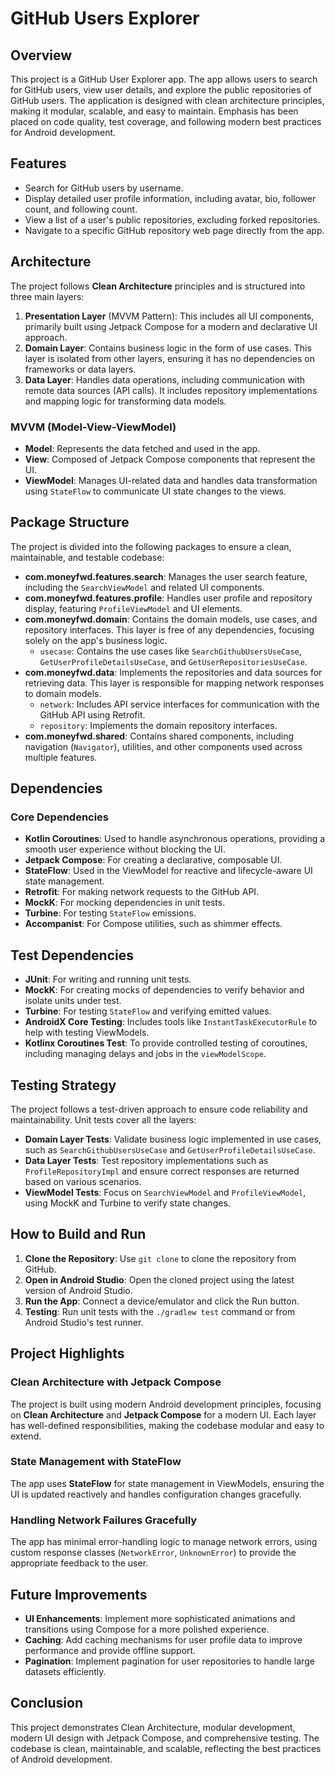# GitHub Users Explorer

## Overview
This project is a GitHub User Explorer app. The app allows users to search for GitHub users, view user details, and explore the public repositories of GitHub users. The application is designed with clean architecture principles, making it modular, scalable, and easy to maintain. Emphasis has been placed on code quality, test coverage, and following modern best practices for Android development.

## Features
- Search for GitHub users by username.
- Display detailed user profile information, including avatar, bio, follower count, and following count.
- View a list of a user's public repositories, excluding forked repositories.
- Navigate to a specific GitHub repository web page directly from the app.

## Architecture
The project follows **Clean Architecture** principles and is structured into three main layers:
1. **Presentation Layer** (MVVM Pattern): This includes all UI components, primarily built using Jetpack Compose for a modern and declarative UI approach.
2. **Domain Layer**: Contains business logic in the form of use cases. This layer is isolated from other layers, ensuring it has no dependencies on frameworks or data layers.
3. **Data Layer**: Handles data operations, including communication with remote data sources (API calls). It includes repository implementations and mapping logic for transforming data models.

### MVVM (Model-View-ViewModel)
- **Model**: Represents the data fetched and used in the app.
- **View**: Composed of Jetpack Compose components that represent the UI.
- **ViewModel**: Manages UI-related data and handles data transformation using `StateFlow` to communicate UI state changes to the views.

## Package Structure
The project is divided into the following packages to ensure a clean, maintainable, and testable codebase:

- **com.moneyfwd.features.search**: Manages the user search feature, including the `SearchViewModel` and related UI components.
- **com.moneyfwd.features.profile**: Handles user profile and repository display, featuring `ProfileViewModel` and UI elements.
- **com.moneyfwd.domain**: Contains the domain models, use cases, and repository interfaces. This layer is free of any dependencies, focusing solely on the app's business logic.
    - `usecase`: Contains the use cases like `SearchGithubUsersUseCase`, `GetUserProfileDetailsUseCase`, and `GetUserRepositoriesUseCase`.
- **com.moneyfwd.data**: Implements the repositories and data sources for retrieving data. This layer is responsible for mapping network responses to domain models.
    - `network`: Includes API service interfaces for communication with the GitHub API using Retrofit.
    - `repository`: Implements the domain repository interfaces.
- **com.moneyfwd.shared**: Contains shared components, including navigation (`Navigator`), utilities, and other components used across multiple features.

## Dependencies
### Core Dependencies
- **Kotlin Coroutines**: Used to handle asynchronous operations, providing a smooth user experience without blocking the UI.
- **Jetpack Compose**: For creating a declarative, composable UI.
- **StateFlow**: Used in the ViewModel for reactive and lifecycle-aware UI state management.
- **Retrofit**: For making network requests to the GitHub API.
- **MockK**: For mocking dependencies in unit tests.
- **Turbine**: For testing `StateFlow` emissions.
- **Accompanist**: For Compose utilities, such as shimmer effects.

## Test Dependencies
- **JUnit**: For writing and running unit tests.
- **MockK**: For creating mocks of dependencies to verify behavior and isolate units under test.
- **Turbine**: For testing `StateFlow` and verifying emitted values.
- **AndroidX Core Testing**: Includes tools like `InstantTaskExecutorRule` to help with testing ViewModels.
- **Kotlinx Coroutines Test**: To provide controlled testing of coroutines, including managing delays and jobs in the `viewModelScope`.

## Testing Strategy
The project follows a test-driven approach to ensure code reliability and maintainability. Unit tests cover all the layers:
- **Domain Layer Tests**: Validate business logic implemented in use cases, such as `SearchGithubUsersUseCase` and `GetUserProfileDetailsUseCase`.
- **Data Layer Tests**: Test repository implementations such as `ProfileRepositoryImpl` and ensure correct responses are returned based on various scenarios.
- **ViewModel Tests**: Focus on `SearchViewModel` and `ProfileViewModel`, using MockK and Turbine to verify state changes.

## How to Build and Run
1. **Clone the Repository**: Use `git clone` to clone the repository from GitHub.
2. **Open in Android Studio**: Open the cloned project using the latest version of Android Studio.
3. **Run the App**: Connect a device/emulator and click the Run button.
4. **Testing**: Run unit tests with the `./gradlew test` command or from Android Studio's test runner.

## Project Highlights
### Clean Architecture with Jetpack Compose
The project is built using modern Android development principles, focusing on **Clean Architecture** and **Jetpack Compose** for a modern UI. Each layer has well-defined responsibilities, making the codebase modular and easy to extend.

### State Management with StateFlow
The app uses **StateFlow** for state management in ViewModels, ensuring the UI is updated reactively and handles configuration changes gracefully.

### Handling Network Failures Gracefully
The app has minimal error-handling logic to manage network errors, using custom response classes (`NetworkError`, `UnknownError`) to provide the appropriate feedback to the user.

## Future Improvements
- **UI Enhancements**: Implement more sophisticated animations and transitions using Compose for a more polished experience.
- **Caching**: Add caching mechanisms for user profile data to improve performance and provide offline support.
- **Pagination**: Implement pagination for user repositories to handle large datasets efficiently.

## Conclusion
This project demonstrates Clean Architecture, modular development, modern UI design with Jetpack Compose, and comprehensive testing. The codebase is clean, maintainable, and scalable, reflecting the best practices of Android development.


